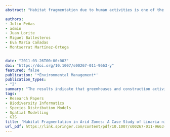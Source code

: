 ```yaml
---
abstract: "Habitat fragmentation due to human activities is one of the most important causes of biodiversity loss. In Mediterranean areas the species have co-evolved with traditional farming, which has recently been replaced for more severe and aggressive practices. We use a methodological approach that enables the evaluation of the impact that agriculture and land use changes have for the conservation of sensitive species. As model species, we selected Linaria nigricans, a critically endangered plant from arid and semiarid ecosystems in south-eastern Spain. A chronosequence of the evolution of the suitable habitat for the species over more than 50 years has been reconstructed and several geometrical fragmentation indices have been calculated. A new index called fragmentation cadence (FC) is proposed to quantify the historical evolution of habitat fragmentation regardless of the habitat size. The application of this index has provided objective forecasting of the changes of each remnant population of L. nigricans. The results indicate that greenhouses and construction activities (mainly for tourist purposes) exert a strong impact on the populations of this endangered species. The habitat depletion showed peaks that constitute the destruction of 85% of the initial area in only 20 years for some populations of L. nigricans. According to the forecast established by the model, a rapid extinction could take place and some populations may disappear as early as the year 2030. Fragmentation-cadence analysis can help identify population units of primary concern for its conservation, by means of the adoption of improved management and regulatory measures."

authors:
- Julio Peñas
- admin
- Juan Lorite
- Miguel Ballesteros
- Eva María Cañadas
- Montserrat Martínez-Ortega


date: "2011-03-26T00:00:00Z"
doi: "https://doi.org/10.1007/s00267-011-9663-y"
featured: false
publication: '*Environmental Management*'
publication_types:
- "2"
summary: "The results indicate that greenhouses and construction activities (mainly for tourist purposes) exert a strong impact on the populations of this endangered species. The habitat depletion showed peaks that constitute the destruction of 85% of the initial area in only 20 years for some populations of L. nigricans. According to the forecast established by the model, a rapid extinction could take place and some populations may disappear as early as the year 2030. Fragmentation-cadence analysis can help identify population units of primary concern for its conservation, by means of the adoption of improved management and regulatory measures."
tags:
- Research Papers
- Biodiversity Informatics
- Species Distribution Models
- Spatial Modelling
- GIS
title: 'Habitat Fragmentation in Arid Zones: A Case Study of Linaria nigricans Under Land Use Changes (SE Spain)'
url_pdf: https://link.springer.com/content/pdf/10.1007/s00267-011-9663-y.pdf
---
```



